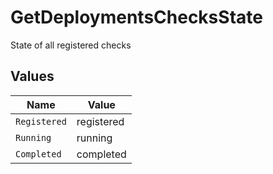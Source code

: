 # GetDeploymentsChecksState

State of all registered checks


## Values

| Name         | Value        |
| ------------ | ------------ |
| `Registered` | registered   |
| `Running`    | running      |
| `Completed`  | completed    |